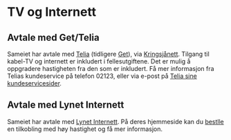 # TV og Internett

## Avtale med Get/Telia

Sameiet har avtale med [Telia](https://www.telia.no/) (tidligere [Get](https://www.get.no/)), via [Kringsjånett](http://www.kringsjaanett.com/). Tilgang til kabel-TV og internett er inkludert i fellesutgiftene. Det er mulig å oppgradere hastigheten fra den som er inkludert. Få mer informasjon fra Telias kundeservice på telefon 02123, eller via e-post på [Telia sine kundeservicesider](https://www.telia.no/kundeservice/).

## Avtale med Lynet Internett

Sameiet har avtale med [Lynet Internett](https://lynet.no/). På deres hjemmeside kan du [bestlle](https://lynet.no/bestill) en tilkobling med høy hastighet og få mer informasjon.
